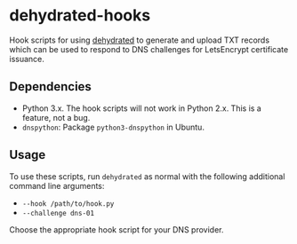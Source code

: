 # dehydrated-hooks

Hook scripts for using [dehydrated](https://github.com/lukas2511/dehydrated)
to generate and upload TXT records which can be used to respond to DNS
challenges for LetsEncrypt certificate issuance.

## Dependencies

 * Python 3.x. The hook scripts will not work in Python 2.x. This is a feature,
 not a bug.
 * `dnspython`: Package `python3-dnspython` in Ubuntu.

## Usage

To use these scripts, run `dehydrated` as normal with the following additional
command line arguments:

 * `--hook /path/to/hook.py`
 * `--challenge dns-01`

Choose the appropriate hook script for your DNS provider.
